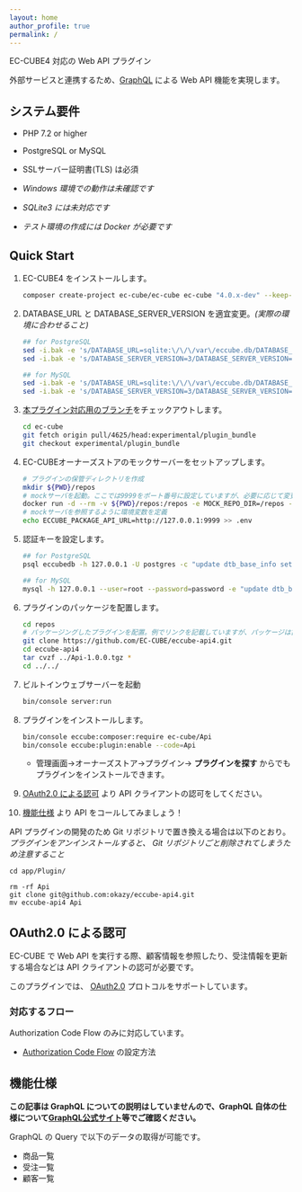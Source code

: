 ```yaml
---
layout: home
author_profile: true
permalink: /
---
```

EC-CUBE4 対応の Web API プラグイン

外部サービスと連携するため、[GraphQL](https://graphql.org) による Web API 機能を実現します。

## システム要件

- PHP 7.2 or higher
- PostgreSQL or MySQL
- SSLサーバー証明書(TLS) は必須

- *Windows 環境での動作は未確認です*
- *SQLite3 には未対応です*
- *テスト環境の作成には Docker が必要です*

## Quick Start

1. EC-CUBE4 をインストールします。
    ```sh
    composer create-project ec-cube/ec-cube ec-cube "4.0.x-dev" --keep-vcs
    ```
1. DATABASE_URL と DATABASE_SERVER_VERSION を適宜変更。*(実際の環境に合わせること)*
    ```sh
    ## for PostgreSQL
    sed -i.bak -e 's/DATABASE_URL=sqlite:\/\/\/var\/eccube.db/DATABASE_URL=postgres:\/\/postgres:password@127.0.0.1\/eccubedb/g' ./.env
    sed -i.bak -e 's/DATABASE_SERVER_VERSION=3/DATABASE_SERVER_VERSION=9/g' ./.env
    ```

    ```sh
    ## for MySQL
    sed -i.bak -e 's/DATABASE_URL=sqlite:\/\/\/var\/eccube.db/DATABASE_URL=mysql:\/\/root:password@127.0.0.1\/eccubedb/g' ./.env
    sed -i.bak -e 's/DATABASE_SERVER_VERSION=3/DATABASE_SERVER_VERSION=5.7/g' ./.env
    ```

1. [本プラグイン対応用のブランチ](#%E3%82%A4%E3%83%B3%E3%82%B9%E3%83%88%E3%83%BC%E3%83%AB%E6%96%B9%E6%B3%95)をチェックアウトします。
    ```sh
    cd ec-cube
    git fetch origin pull/4625/head:experimental/plugin_bundle
    git checkout experimental/plugin_bundle
    ```
1. EC-CUBEオーナーズストアのモックサーバーをセットアップします。

    ``` sh
   # プラグインの保管ディレクトリを作成
   mkdir ${PWD}/repos
   # mockサーバを起動。ここでは9999をポート番号に設定していますが、必要に応じて変更してください
   docker run -d --rm -v ${PWD}/repos:/repos -e MOCK_REPO_DIR=/repos -p 9999:8080 eccube/mock-package-api
   # mockサーバを参照するように環境変数を定義
   echo ECCUBE_PACKAGE_API_URL=http://127.0.0.1:9999 >> .env
     ```
1. 認証キーを設定します。

    ```sh
    ## for PostgreSQL
    psql eccubedb -h 127.0.0.1 -U postgres -c "update dtb_base_info set authentication_key='test';"
    ```

    ```sh
    ## for MySQL
    mysql -h 127.0.0.1 --user=root --password=password -e "update dtb_base_info set authentication_key='test';" eccubedb
    ```

1. プラグインのパッケージを配置します。

    ``` sh
    cd repos
    # パッケージングしたプラグインを配置。例でリンクを記載していますが、パッケージは古い可能性があるので各自でパッケージしたものに置き換えてください。
    git clone https://github.com/EC-CUBE/eccube-api4.git
    cd eccube-api4
    tar cvzf ../Api-1.0.0.tgz *
    cd ../../
    ```

    
1. ビルトインウェブサーバーを起動
    ```sh
    bin/console server:run
    ```
1. プラグインをインストールします。
    ```sh
    bin/console eccube:composer:require ec-cube/Api
    bin/console eccube:plugin:enable --code=Api
    ```
    - 管理画面→オーナーズストア→プラグイン→ **プラグインを探す** からでもプラグインをインストールできます。
1. [OAuth2.0 による認可](#oauth20-%E3%81%AB%E3%82%88%E3%82%8B%E8%AA%8D%E5%8F%AF) より API クライアントの認可をしてください。
1. [機能仕様](#%E6%A9%9F%E8%83%BD%E4%BB%95%E6%A7%98) より API をコールしてみましょう！

API プラグインの開発のため Git リポジトリで置き換える場合は以下のとおり。
*プラグインをアンインストールすると、 Git リポジトリごと削除されてしまうため注意すること*

```
cd app/Plugin/

rm -rf Api
git clone git@github.com:okazy/eccube-api4.git
mv eccube-api4 Api
```

## OAuth2.0 による認可

EC-CUBE で Web API を実行する際、顧客情報を参照したり、受注情報を更新する場合などは API クライアントの認可が必要です。

このプラグインでは、 [OAuth2.0](http://openid-foundation-japan.github.io/rfc6749.ja.html) プロトコルをサポートしています。

### 対応するフロー

Authorization Code Flow のみに対応しています。

- [Authorization Code Flow](authZ_code_grant) の設定方法


## 機能仕様

**この記事は GraphQL についての説明はしていませんので、GraphQL 自体の仕様について[GraphQL公式サイト](https://graphql.org/)等でご確認ください。**

GraphQL の Query で以下のデータの取得が可能です。

- 商品一覧
- 受注一覧
- 顧客一覧
